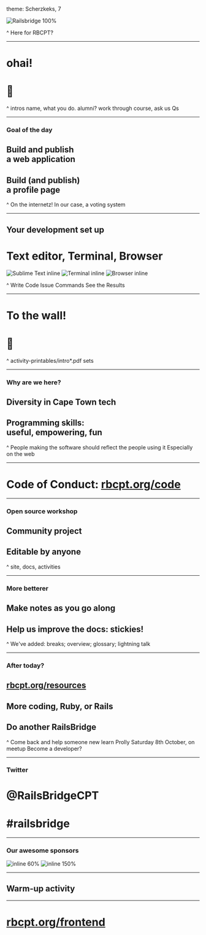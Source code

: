 theme: Scherzkeks, 7

![Railsbridge 100%](img/railsbridge-cape-town-logo-large.png)

^ Here for RBCPT?

---

# ohai!
# :wave:

^ intros
name, what you do. alumni?
work through course, ask us Qs

---

### Goal of the day
## Build and publish<br>a web application
## Build (and publish)<br>a profile page

^ On the internetz!
In our case, a voting system

---

## Your development set up
# Text editor, Terminal, Browser

![Sublime Text inline](img/set-up-text-editor.png) ![Terminal inline](img/set-up-terminal.png) ![Browser inline](img/set-up-browser.png)

^ Write Code
Issue Commands
See the Results

---

# To the wall!
# 🏃

^ activity-printables/intro*.pdf sets

---

### Why are we here?

## Diversity in Cape Town tech
## Programming skills:<br>useful, empowering, fun

^ People making the software should reflect the people using it
Especially on the web

---

# Code of Conduct: [rbcpt.org/code](http://rbcpt.org/code/)

---

### Open source workshop

## Community project
## Editable by anyone

^ site, docs, activities

---

### More betterer

## Make notes as you go along
## Help us improve the docs: stickies!

^ We've added: breaks; overview; glossary; lightning talk

---

### After today?

## [rbcpt.org/resources](http://rbcpt.org/resources/)
## More coding, Ruby, or Rails
## Do another RailsBridge

^ Come back and help someone new learn
Prolly Saturday 8th October, on meetup
Become a developer?

---

### Twitter
# @RailsBridgeCPT
# #railsbridge

---

### Our awesome sponsors

![inline 60%](img/prodigy-finance.png)
![inline 150%](img/vulcan-labs.jpg)

---

## Warm-up activity

---

# [rbcpt.org/frontend](http://rbcpt.org/frontend/)
